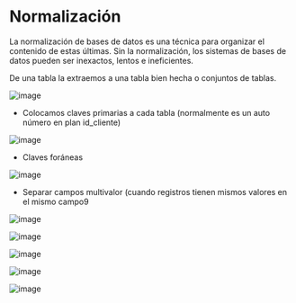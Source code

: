 # Normalización

La normalización de bases de datos es una técnica para organizar el contenido de estas últimas. Sin la normalización, los sistemas de bases de datos pueden ser inexactos, lentos e ineficientes.

De una tabla la extraemos a una tabla bien hecha o conjuntos de tablas.

![image](https://github.com/user-attachments/assets/acdb9309-5654-417d-9bea-5668c441c007)

- Colocamos claves primarias a cada tabla (normalmente es un auto número en plan id_cliente)

![image](https://github.com/user-attachments/assets/8ee724ce-dd0a-4ed7-bab2-f4dc1116de2d)

- Claves foráneas

![image](https://github.com/user-attachments/assets/61ac6811-4c25-461f-ab58-c63c6e7efe0e)


- Separar campos multivalor (cuando registros tienen mismos valores en el mismo campo9

![image](https://github.com/user-attachments/assets/f1289bc7-71b2-44ac-b4dc-87217b08d122)

![image](https://github.com/user-attachments/assets/af2855ff-e2e5-4435-8afb-7b360ac3b6e3)

![image](https://github.com/user-attachments/assets/4d62cd84-06dc-4873-b4c9-5133224a2dc9)

![image](https://github.com/user-attachments/assets/eee447ba-7b5c-4a24-b4ae-c1d7aba7d035)

![image](https://github.com/user-attachments/assets/d0484d59-9cc2-408e-b69b-b78fcc228a09)



